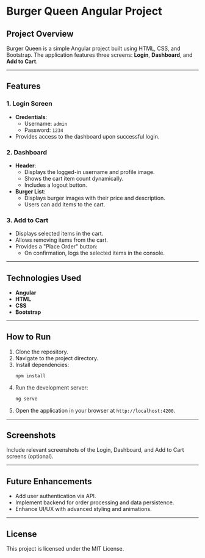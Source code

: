 
# Burger Queen Angular Project

## Project Overview
Burger Queen is a simple Angular project built using HTML, CSS, and Bootstrap. The application features three screens: **Login**, **Dashboard**, and **Add to Cart**.

---

## Features

### 1. Login Screen
- **Credentials**: 
  - Username: `admin`
  - Password: `1234`
- Provides access to the dashboard upon successful login.

### 2. Dashboard
- **Header**:
  - Displays the logged-in username and profile image.
  - Shows the cart item count dynamically.
  - Includes a logout button.
- **Burger List**:
  - Displays burger images with their price and description.
  - Users can add items to the cart.

### 3. Add to Cart
- Displays selected items in the cart.
- Allows removing items from the cart.
- Provides a "Place Order" button:
  - On confirmation, logs the selected items in the console.

---

## Technologies Used
- **Angular**
- **HTML**
- **CSS**
- **Bootstrap**

---

## How to Run
1. Clone the repository.
2. Navigate to the project directory.
3. Install dependencies:
   ```bash
   npm install
   ```
4. Run the development server:
   ```bash
   ng serve
   ```
5. Open the application in your browser at `http://localhost:4200`.

---

## Screenshots
Include relevant screenshots of the Login, Dashboard, and Add to Cart screens (optional).

---

## Future Enhancements
- Add user authentication via API.
- Implement backend for order processing and data persistence.
- Enhance UI/UX with advanced styling and animations.

---

## License
This project is licensed under the MIT License.
